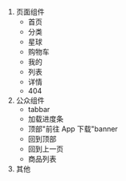 1. 页面组件
   - 首页
   - 分类
   - 星球
   - 购物车
   - 我的
   - 列表
   - 详情
   - 404
2. 公众组件
   - tabbar
   - 加载进度条
   - 顶部"前往 App 下载"banner
   - 回到顶部
   - 回到上一页
   - 商品列表
3. 其他
